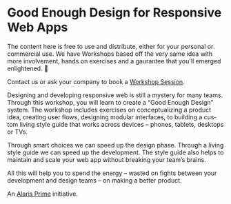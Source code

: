 # Good Enough Design for Responsive Web Apps

The content here is free to use and distribute, either for your personal or commercial use. We have Workshops based off the very same idea with more involvement, hands on exercises and a gaurantee that you'll emerged enlightened. 🙂

Contact us or ask your company to book a [Workshop Session](https://alarisprime.com/workshops/).

De­sign­ing and de­vel­op­ing re­spon­sive web is still a mys­tery for many teams. Through this work­shop, you will learn to cre­ate a “Good Enough De­sign” sys­tem. The work­shop in­cludes ex­er­cises on con­cep­tu­al­iz­ing a prod­uct idea, cre­at­ing user flows, de­sign­ing mod­u­lar in­ter­faces, to build­ing a cus­tom liv­ing style guide that works across de­vices – phones, tablets, desk­tops or TVs.

Through smart choices we can speed up the de­sign phase. Through a liv­ing style guide we can speed up the de­vel­op­ment. The style guide also helps to main­tain and scale your web app with­out break­ing your team’s brains.

All this will help you to spend the en­ergy – wasted on fights be­tween your de­vel­op­ment and de­sign teams – on mak­ing a bet­ter prod­uct.

An [Alaris Prime](https://alarisprime.com/) initiative.

